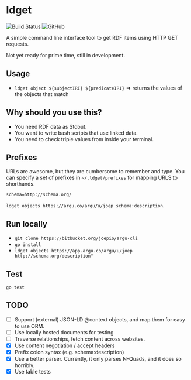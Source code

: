 # ldget
[![Build Status](https://travis-ci.org/ontola/active_response.svg?branch=master)](https://travis-ci.org/ontola/active_response) ![GitHub](https://img.shields.io/github/license/ontola/ldget.svg)

A simple command line interface tool to get RDF items using HTTP GET requests.

Not yet ready for prime time, still in development.

## Usage

- `ldget object ${subjectIRI} ${predicateIRI}` => returns the values of the objects that match

## Why should you use this?

- You need RDF data as Stdout.
- You want to write bash scripts that use linked data.
- You need to check triple values from inside your terminal.

## Prefixes

URLs are awesome, but they are cumbersome to remember and type.
You can specify a set of prefixes in `~/.ldget/prefixes` for mapping URLS to shorthands.

```
schema=http://schema.org/
```

`ldget objects https://argu.co/argu/u/joep schema:description`.

## Run locally

- `git clone https://bitbucket.org/joepio/argu-cli`
- `go install`
- `ldget objects https://app.argu.co/argu/u/joep http://schema.org/description"`

## Test

`go test`

## TODO

- [ ] Support (external) JSON-LD @context objects, and map them for easy to use ORM.
- [ ] Use locally hosted documents for testing
- [ ] Traverse relationships, fetch content across websites.
- [x] Use content negotiation / accept headers
- [x] Prefix colon syntax (e.g. schema:description)
- [x] Use a better parser. Currently, it only parses N-Quads, and it does so horribly.
- [x] Use table tests
